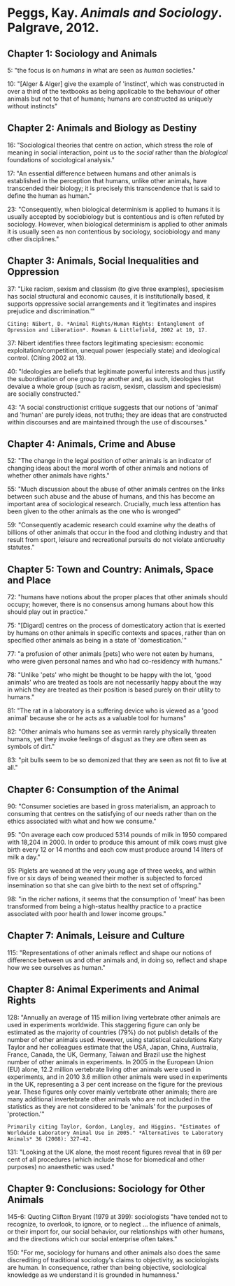 Peggs, Kay. *Animals and Sociology*. Palgrave, 2012.
===

Chapter 1: Sociology and Animals
---

5:  "the focus is on *humans* in what are seen as *human* societies."

10:  "[Alger & Alger] give the example of 'instinct', which was constructed in over a third of the textbooks as being applicable to the behaviour of other animals but not to that of humans; humans are constructed as uniquely without instincts"

Chapter 2: Animals and Biology as Destiny
---

16: "Sociological theories that centre on action, which stress the role of meaning in social interaction, point us to the *social* rather than the *biological* foundations of sociological analysis."

17:  "An essential difference between humans and other animals is established in the perception that humans, unlike other animals, have transcended their biology; it is precisely this transcendence that is said to define the human as human."

23:  "Consequently, when biological determinism is applied to humans it is usually accepted by sociobiology but is contentious and is often refuted by sociology. However, when biological determinism is applied to other animals it is usually seen as non contentious by sociology, sociobiology and many other disciplines."

Chapter 3: Animals, Social Inequalities and Oppression
---

37:  "Like racism, sexism and classism (to give three examples), speciesism has social structural and economic causes, it is institutionally based, it supports oppressive social arrangements and it 'legitimates and inspires prejudice and discrimination.'"

	Citing: Nibert, D. *Animal Rights/Human Rights: Entanglement of Opression and Liberation*. Rowman & Littlefield, 2002 at 10, 17.
	
37:  Nibert identifies three factors legitimating speciesism: economic exploitation/competition, unequal power (especially state) and ideological control. (Citing 2002 at 13).

40:  "Ideologies are beliefs that legitimate powerful interests and thus justify the subordination of one group by another and, as such, ideologies that devalue a whole group (such as racism, sexism, classism and speciesism) are socially constructed."

43:  "A social constructionist critique suggests that our notions of 'animal' and 'human' are purely ideas, not truths; they are ideas that are constructed within discourses and are maintained through the use of discourses."

Chapter 4: Animals, Crime and Abuse
---

52:  "The change in the legal position of other animals is an indicator of changing ideas about the moral worth of other animals and notions of whether other animals have rights."

55:  "Much discussion about the abuse of other animals centres on the links between such abuse and the abuse of humans, and this has become an important area of sociological research. Crucially, much less attention has been given to the other animals as the one who is wronged"

59:  "Consequently academic research could examine why the deaths of billions of other animals that occur in the food and clothing industry and that result from sport, leisure and recreational pursuits do not violate anticruelty statutes."

Chapter 5: Town and Country: Animals, Space and Place
---

72:  "humans have notions about the proper places that other animals should occupy; however, there is no consensus among humans about how this should play out in practice."

75:  "[Digard] centres on the process of domesticatory action that is exerted by humans on other animals in specific contexts and spaces, rather than on specified other animals as being in a state of 'domestication.'"

77:  "a profusion of other animals [pets] who were not eaten by humans, who were given personal names and who had co-residency with humans."

78:  "Unlike 'pets' who might be thought to be happy with the lot, 'good animals' who are treated as tools are not necessarily happy about the way in which they are treated as their position is based purely on their utility to humans."

81:  "The rat in a laboratory is a suffering device who is viewed as a 'good animal' because she or he acts as a valuable tool for humans"

82:  "Other animals who humans see as vermin rarely physically threaten humans, yet they invoke feelings of disgust as they are often seen as symbols of dirt."

83:  "pit bulls seem to be so demonized that they are seen as not fit to live at all."

Chapter 6: Consumption of the Animal
---

90:  "Consumer societies are based in gross materialism, an approach to consuming that centres on the satisfying of our needs rather than on the ethics associated with what and how we consume."

95:  "On average each cow produced 5314 pounds of milk in 1950 compared with 18,204 in 2000. In order to produce this amount of milk cows must give birth every 12 or 14 months and each cow must produce around 14 liters of milk a day."

95:  Piglets are weaned at the very young age of three weeks, and within five or six days of being weaned their mother is subjected to forced insemination so that she can give birth to the next set of offspring."

98:  "in the richer nations, it seems that the consumption of 'meat' has been transformed from being a high-status healthy practice to a practice associated with poor health and lower income groups."

Chapter 7: Animals, Leisure and Culture
---

115:  "Representations of other animals reflect and shape our notions of difference between us and other animals and, in doing so, reflect and shape how we see ourselves as human."

Chapter 8: Animal Experiments and Animal Rights
---

128:  "Annually an average of 115 million living vertebrate other animals are used in experiments worldwide. This staggering figure can only be estimated as the majority of countries (79%) do not publish details of the number of other animals used. However, using statistical calculations Katy Taylor and her colleagues estimate that the USA, Japan, China, Australia, France, Canada, the UK, Germany, Taiwan and Brazil use the highest number of other animals in experiments. In 2005 in the European Union (EU) alone, 12.2 million vertebrate living other animals were used in experiments, and in 2010 3.6 million other animals were used in experiments in the UK, representing a 3 per cent increase on the figure for the previous year. These figures only cover mainly vertebrate other animals; there are many additional invertebrate other animals who are not included in the statistics as they are not considered to be 'animals' for the purposes of 'protection.'"

	Primarily citing Taylor, Gordon, Langley, and Higgins. "Estimates of Worldwide Laboratory Animal Use in 2005." *Alternatives to Laboratory Animals* 36 (2008): 327-42.

131:  "Looking at the UK alone, the most recent figures reveal that in 69 per cent of all procedures (which include those for biomedical and other purposes) no anaesthetic was used."

Chapter 9: Conclusions: Sociology for Other Animals
---

145-6:  Quoting Clifton Bryant (1979 at 399): sociologists "have tended not to recognize, to overlook, to ignore, or to neglect … the influence of animals, or their import for, our social behavior, our relationships with other humans, and the directions which our social enterprise often takes."

150:  "For me, sociology for humans and other animals also does the same discrediting of traditional sociology's claims to objectivity, as sociologists are human. In consequence, rather than being objective, sociological knowledge as we understand it is grounded in humanness."